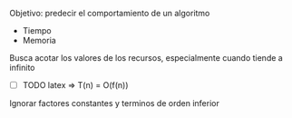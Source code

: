 Objetivo: predecir el comportamiento de un algoritmo
- Tiempo
- Memoria

Busca acotar los valores de los recursos, especialmente cuando tiende a infinito
- [ ] TODO latex
=> T(n) = O(f(n))


Ignorar factores constantes y terminos de orden inferior
